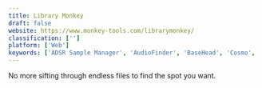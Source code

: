 ```yaml
---
title: Library Monkey
draft: false 
website: https://www.monkey-tools.com/librarymonkey/
classification: ['']
platform: ['Web']
keywords: ['ADSR Sample Manager', 'AudioFinder', 'BaseHead', 'Cosmo', 'FindSounds', 'Free BPM Detector', 'KeyFinder', 'MixMeister BPM Analyzer', 'Mixed in Key', 'Resonic Player', 'Sample Focus', 'Samplism', 'Snapper', 'Sononym', 'Soube', 'Soundly', 'Tunebat', 'Winamp', 'beaTunes']
---
```

No more sifting through endless files to find the spot you want.